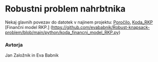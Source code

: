 # Robustni problem nahrbtnika
Nekaj glavnih povezav do datotek v najinem projektu:
[Poročilo.](https://github.com/evababnik/Robust-knapsack-problem/blob/main/poro%C4%8Dilo/procilo.pdf)
[Koda_RKP](https://github.com/evababnik/Robust-knapsack-problem/blob/main/python/koda_RKP.py)
[Finančni model RKP.] (https://github.com/evababnik/Robust-knapsack-problem/blob/main/python/koda_financni_model_RKP.py)

### Avtorja
Jan Založnik in Eva Babnik
